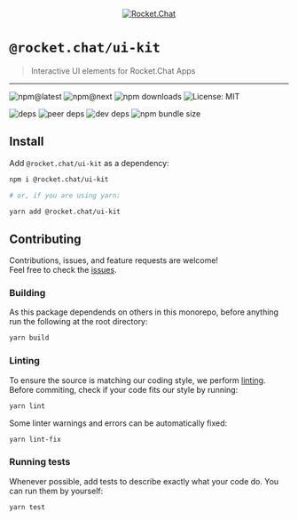 <!--header-->

<p align="center">
  <a href="https://rocket.chat" title="Rocket.Chat">
    <img src="https://github.com/RocketChat/Rocket.Chat.Artwork/raw/master/Logos/2020/png/logo-horizontal-red.png" alt="Rocket.Chat" />
  </a>
</p>

# `@rocket.chat/ui-kit`

> Interactive UI elements for Rocket.Chat Apps

---

![npm@latest](https://img.shields.io/npm/v/@rocket.chat/ui-kit/latest?style=flat-square) ![npm@next](https://img.shields.io/npm/v/@rocket.chat/ui-kit/next?style=flat-square) ![npm downloads](https://img.shields.io/npm/dw/@rocket.chat/ui-kit?style=flat-square) ![License: MIT](https://img.shields.io/npm/l/@rocket.chat/ui-kit?style=flat-square)

![deps](https://img.shields.io/david/RocketChat/Rocket.Chat.Fuselage?path=packages%2Fui-kit&style=flat-square) ![peer deps](https://img.shields.io/david/peer/RocketChat/Rocket.Chat.Fuselage?path=packages%2Fui-kit&style=flat-square) ![dev deps](https://img.shields.io/david/dev/RocketChat/Rocket.Chat.Fuselage?path=packages%2Fui-kit&style=flat-square) ![npm bundle size](https://img.shields.io/bundlephobia/min/@rocket.chat/ui-kit?style=flat-square)

<!--/header-->

## Install

<!--install-->

Add `@rocket.chat/ui-kit` as a dependency:

```sh
npm i @rocket.chat/ui-kit

# or, if you are using yarn:

yarn add @rocket.chat/ui-kit
```

<!--/install-->

## Contributing

<!--contributing(msg)-->

Contributions, issues, and feature requests are welcome!<br />
Feel free to check the [issues](https://github.com/RocketChat/Rocket.Chat.Fuselage/issues).

<!--/contributing(msg)-->

### Building

As this package dependends on others in this monorepo, before anything run the following at the root directory:

<!--yarn(build)-->

```sh
yarn build
```

<!--/yarn(build)-->

### Linting

To ensure the source is matching our coding style, we perform [linting](<https://en.wikipedia.org/wiki/Lint_(software)>).
Before commiting, check if your code fits our style by running:

<!--yarn(lint)-->

```sh
yarn lint
```

<!--/yarn(lint)-->

Some linter warnings and errors can be automatically fixed:

<!--yarn(lint-fix)-->

```sh
yarn lint-fix
```

<!--/yarn(lint-fix)-->

### Running tests

Whenever possible, add tests to describe exactly what your code do. You can run them by yourself:

<!--yarn(test)-->

```sh
yarn test
```

<!--/yarn(test)-->
